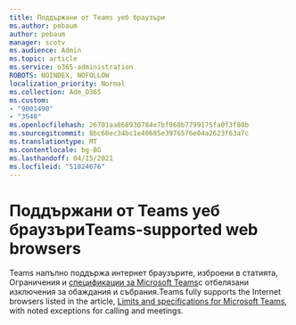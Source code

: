 ```yaml
---
title: Поддържани от Teams уеб браузъри
ms.author: pebaum
author: pebaum
manager: scotv
ms.audience: Admin
ms.topic: article
ms.service: o365-administration
ROBOTS: NOINDEX, NOFOLLOW
localization_priority: Normal
ms.collection: Adm_O365
ms.custom:
- "9001490"
- "3540"
ms.openlocfilehash: 26701aa868930784e7bf968b7799175fa0f3f80b
ms.sourcegitcommit: 8bc60ec34bc1e40685e3976576e04a2623f63a7c
ms.translationtype: MT
ms.contentlocale: bg-BG
ms.lasthandoff: 04/15/2021
ms.locfileid: "51824676"
---
```

# <a name="teams-supported-web-browsers"></a><span data-ttu-id="4dad2-102">Поддържани от Teams уеб браузъри</span><span class="sxs-lookup"><span data-stu-id="4dad2-102">Teams-supported web browsers</span></span>

<span data-ttu-id="4dad2-103">Teams напълно поддържа интернет браузърите, изброени в статията, Ограничения и [спецификации за Microsoft Teams](https://docs.microsoft.com/microsoftteams/limits-specifications-teams#browsers)с отбелязани изключения за обаждания и събрания.</span><span class="sxs-lookup"><span data-stu-id="4dad2-103">Teams fully supports the Internet browsers listed in the article, [Limits and specifications for Microsoft Teams](https://docs.microsoft.com/microsoftteams/limits-specifications-teams#browsers), with noted exceptions for calling and meetings.</span></span>